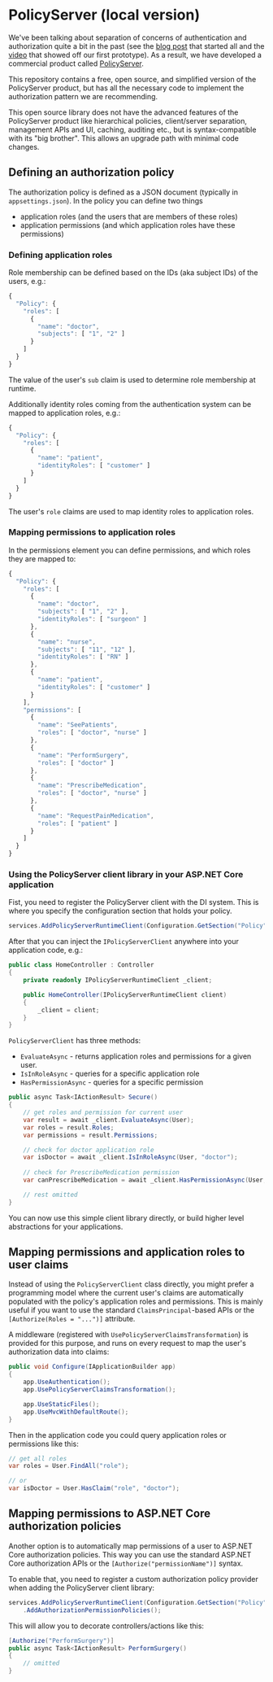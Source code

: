 # PolicyServer (local version)
We've been talking about separation of concerns of authentication and authorization quite a bit in the past (see the [blog post](https://leastprivilege.com/2016/12/16/identity-vs-permissions/) that started all and the [video](https://vimeo.com/223982185) that showed off our first prototype).
As a result, we have developed a commercial product called [PolicyServer](http://solliance.net/products/policyserver).

This repository contains a free, open source, and simplified version of the PolicyServer product, but has all the necessary code to implement the authorization pattern we are recommending.

This open source library does not have the advanced features of the PolicyServer product like hierarchical policies, client/server separation, management APIs and UI, caching, auditing etc., but is syntax-compatible with its "big brother". This allows an upgrade path with minimal code changes.

## Defining an authorization policy
The authorization policy is defined as a JSON document (typically in `appsettings.json`). In the policy you can define two things

* application roles (and the users that are members of these roles)
* application permissions (and which application roles have these permissions)

### Defining application roles
Role membership can be defined based on the IDs (aka subject IDs) of the users, e.g.:

```javascript
{
  "Policy": {
    "roles": [
      {
        "name": "doctor",
        "subjects": [ "1", "2" ]
      }
    ]
  }
}
```

The value of the user's `sub` claim is used to determine role membership at runtime.

Additionally identity roles coming from the authentication system can be mapped to application roles, e.g.:

```javascript
{
  "Policy": {
    "roles": [
      {
        "name": "patient",
        "identityRoles": [ "customer" ]
      }
    ]
  }
}
```

The user's `role` claims are used to map identity roles to application roles.

### Mapping permissions to application roles
In the permissions element you can define permissions, and which roles they are mapped to:

```javascript
{
  "Policy": {
    "roles": [
      {
        "name": "doctor",
        "subjects": [ "1", "2" ],
        "identityRoles": [ "surgeon" ]
      },
      {
        "name": "nurse",
        "subjects": [ "11", "12" ],
        "identityRoles": [ "RN" ]
      },
      {
        "name": "patient",
        "identityRoles": [ "customer" ]
      }
    ],
    "permissions": [
      {
        "name": "SeePatients",
        "roles": [ "doctor", "nurse" ]
      },
      {
        "name": "PerformSurgery",
        "roles": [ "doctor" ]
      },
      {
        "name": "PrescribeMedication",
        "roles": [ "doctor", "nurse" ]
      },
      {
        "name": "RequestPainMedication",
        "roles": [ "patient" ]
      }
    ]
  }
}
```

### Using the PolicyServer client library in your ASP.NET Core application
Fist, you need to register the PolicyServer client with the DI system. This is where you specify the configuration section that holds your policy.

```csharp
services.AddPolicyServerRuntimeClient(Configuration.GetSection("Policy"));
```

After that you can inject the `IPolicyServerClient` anywhere into your application code, e.g.:

```csharp
public class HomeController : Controller
{
    private readonly IPolicyServerRuntimeClient _client;

    public HomeController(IPolicyServerRuntimeClient client)
    {
        _client = client;
    }
}
```

`PolicyServerClient` has three methods:

* `EvaluateAsync` - returns application roles and permissions for a given user.
* `IsInRoleAsync` - queries for a specific application role
* `HasPermissionAsync` - queries for a specific permission

```csharp
public async Task<IActionResult> Secure()
{
    // get roles and permission for current user
    var result = await _client.EvaluateAsync(User);
    var roles = result.Roles;
    var permissions = result.Permissions;

    // check for doctor application role
    var isDoctor = await _client.IsInRoleAsync(User, "doctor");
    
    // check for PrescribeMedication permission
    var canPrescribeMedication = await _client.HasPermissionAsync(User, "PrescribeMedication");

    // rest omitted
}
```

You can now use this simple client library directly, or build higher level abstractions for your applications.

## Mapping permissions and application roles to user claims
Instead of using the `PolicyServerClient` class directly, you might prefer a programming model where the current user's claims are automatically populated with the policy's application roles and permissions. This is mainly useful if you want to use the standard `ClaimsPrincipal`-based APIs or the `[Authorize(Roles = "...")]` attribute.

A middleware (registered with `UsePolicyServerClaimsTransformation`) is provided for this purpose, and runs on every request to map the user's authorization data into claims:

```csharp
public void Configure(IApplicationBuilder app)
{
    app.UseAuthentication();
    app.UsePolicyServerClaimsTransformation();

    app.UseStaticFiles();
    app.UseMvcWithDefaultRoute();
}
```

Then in the application code you could query application roles or permissions like this:

```csharp
// get all roles
var roles = User.FindAll("role");

// or
var isDoctor = User.HasClaim("role", "doctor");
```

## Mapping permissions to ASP.NET Core authorization policies
Another option is to automatically map permissions of a user to ASP.NET Core authorization policies.
This way you can use the standard ASP.NET Core authorization APIs or the `[Authorize("permissionName")]` syntax.

To enable that, you need to register a custom authorization policy provider when adding the PolicyServer client library:

```csharp
services.AddPolicyServerRuntimeClient(Configuration.GetSection("Policy"))
    .AddAuthorizationPermissionPolicies();
```

This will allow you to decorate controllers/actions like this:

```csharp
[Authorize("PerformSurgery")]
public async Task<IActionResult> PerformSurgery()
{
    // omitted
}
```

